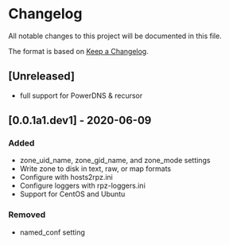 # Changelog
All notable changes to this project will be documented in this file.

The format is based on [Keep a Changelog](https://keepachangelog.com/en/1.0.0/).

## [Unreleased]
- full support for PowerDNS & recursor

## [0.0.1a1.dev1] - 2020-06-09
### Added
- zone_uid_name, zone_gid_name, and zone_mode settings
- Write zone to disk in text, raw, or map formats
- Configure with hosts2rpz.ini
- Configure loggers with rpz-loggers.ini
- Support for CentOS and Ubuntu

### Removed
- named_conf setting

